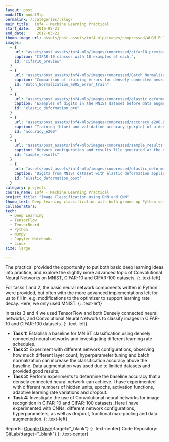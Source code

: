 ```yaml
---
layout: post
modalID: modalMlp
permalink: /:categories/:slug/
main_title:  Inf4 - Machine Learning Practical
start_date:   2016-09-21
end_date:     2017-03-21
thumb_image_url: assets/post_assets/inf4-mlp/images/compressed/AUGM_FLIPPED_confusion_matrix.png
images:
  - {
    url: "assets/post_assets/inf4-mlp/images/compressed/cifar10_preview.png",
    caption: "CIFAR-10 classes with 10 examples of each.",
    id: "cifar10_preview"
  }
  - {
    url: "assets/post_assets/inf4-mlp/images/compressed/Batch_Normalization_a005_error_train.png",
    caption: "Comparison of training errors for densely connected neural networks using batch normalization and different number of layers.",
    id: "Batch_Normalization_a005_error_train"
  }
  - {
    url: "assets/post_assets/inf4-mlp/images/compressed/elastic_deformation_pre.png",
    caption: "Examples of digits in the MNIST dataset before data augmentation is applied.",
    id: "elastic_deformation_pre"
  }
  - {
    url: "assets/post_assets/inf4-mlp/images/compressed/accuracy_e200.png",
    caption: "Training (blue) and validation accuracy (purple) of a densely connected neural network, training for 200 epochs, displayed in TensorBoard.",
    id: "accuracy_e200"
  }
  - {
    url: "assets/post_assets/inf4-mlp/images/compressed/sample_results.png",
    caption: "Network configuration and results file generated at the end of the run. Due to availability of numerous machines without GPUs, I ran numerous smaller training sessions instead of one large job. Output files like these served the purpose of conveying the results quickly.",
    id: "sample_results"
  }
  - {
    url: "assets/post_assets/inf4-mlp/images/compressed/elastic_deformation_post.png",
    caption: "Digits from MNIST dataset with elastic deformation applied to them, to generate additional training samples, as part of Data Augmentation.",
    id: "elastic_deformation_post"
  }
category: projects
course_name: Inf4 - Machine Learning Practical
project_title: "Image Classification using DNN and CNN"
thumb_text: Deep learning classification with both ground-up Python solution on MNIST, and TensorFlow on CIFAR.
collaborators:
tech:
  - Deep Learning
  - TensorFlow
  - TensorBoard
  - Python
  - Numpy
  - Jupyter Notebooks
  - Linux
size: large

---
```


<div class="post-content-markdown">

The practical provided the opportunity to put both basic deep learning ideas into practice, and explore the slightly more advanced topic of Convolutional Neural Networks on MNIST, CIFAR-10 and CIFAR-100 datasets.
{: .text-left}

For tasks 1 and 2, the basic neural network components written in Python were provided, but often with the more advanced implementations left for us to fill in, e.g. modifications to the optimizer to support learning rate decay. Here, we only used MNIST.
{: .text-left}

In tasks 3 and 4 we used TensorFlow and both Densely connected neural networks, and  Convolutional Neural Networks to classify images in CIFAR-10 and CIFAR-100 datasets.
{: .text-left}

* **Task 1:** Establish a baseline for MNIST classification using densely connected neural networks and investigating different learning rate schedules.
* **Task 2:** Experiment with different network configurations, observing how much different layer count, hyperparameter tuning and batch normalization can increase the classification accuracy above the baseline. Data augmentation was used due to limited datasets and provided good results.
* **Task 3:** Perform experiments to determine the baseline accuracy that a densely connected neural network can achieve. I have experimented with different numbers of hidden units, epochs, activation functions, adaptive learning rate variations and dropout.
 * **Task 4:** Investigate the use of Convolutional neural networks for image recognition in CIFAR-10 and CIFAR-100 datasets. Here I have experimented with CNNs, different network configurations, hyperparameters, as well as dropout, fractional max-pooling and data augmentation.
{: .text-left}

Reports: [Google Drive](https://drive.google.com/open?id=1ivjc3oO2prNyn2vHfLZhiUSz4JXDk7lf){:target="_blank"}
{: .text-center}
Code Repository: [GitLab](https://gitlab.com/LinasKo/Inf4-MLP){:target="_blank"}
{: .text-center}

</div>

